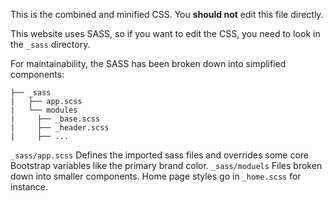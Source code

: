 This is the combined and minified CSS. You **should not** edit this file directly.

This website uses SASS, so if you want to edit the CSS, you need to look in
the `_sass` directory.

For maintainability, the SASS has been broken down into simplified components:

```
├── _sass
|   ├── app.scss
|   └── modules
|     ├── _base.scss
|     ├── _header.scss
|     ├── ...
```

`_sass/app.scss` Defines the imported sass files and overrides some core Bootstrap variables like the primary brand color.
`_sass/moduels` Files broken down into smaller components. Home page styles go in `_home.scss` for instance.
